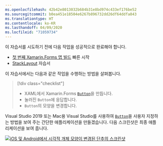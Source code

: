 ```yaml
---
ms.openlocfilehash: 42b42e8013032b684b31e8bd974c433ef176be52
ms.sourcegitcommit: b0ea451e18504e6267b896732dd26df64ddfa843
ms.translationtype: HT
ms.contentlocale: ko-KR
ms.lasthandoff: 04/09/2020
ms.locfileid: "71059734"
---
```

이 자습서를 시도하기 전에 다음 작업을 성공적으로 완료해야 합니다.

- [첫 번째 Xamarin.Forms 앱 빌드](~/get-started/first-app/index.md) 빠른 시작
- [StackLayout](~/get-started/tutorials/stacklayout/index.yml) 자습서

이 자습서에서는 다음과 같은 작업을 수행하는 방법을 살펴봅니다.

> [!div class="checklist"]
>
> - XAML에서 Xamarin.Forms [`Button`](xref:Xamarin.Forms.Button)을 만듭니다.
> - 눌러진 `Button`에 응답합니다.
> - `Button`의 모양을 변경합니다.

Visual Studio 2019 또는 Mac용 Visual Studio를 사용하여 [`Button`](xref:Xamarin.Forms.Button)을 사용자 지정하는 방법을 보여 주는 간단한 애플리케이션을 만들겠습니다. 다음 스크린샷은 최종 애플리케이션을 보여 줍니다.

[![iOS 및 Android에서 시각적 개체 모양이 변경된 단추의 스크린샷](../images/change-button-appearance.png "모양이 변경된 단추")](../images/change-button-appearance-large.png#lightbox "모양이 변경된 단추")

